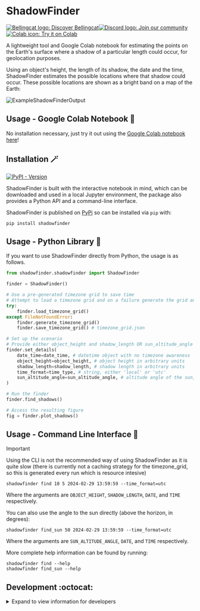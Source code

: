 # ShadowFinder

<a href="https://www.bellingcat.com"><img alt="Bellingcat logo: Discover Bellingcat" src="https://img.shields.io/badge/Discover%20Bellingcat-%20?style=for-the-badge&logo=data%3Aimage%2Fpng%3Bbase64%2CiVBORw0KGgoAAAANSUhEUgAAAA4AAAAYCAYAAADKx8xXAAABhGlDQ1BJQ0MgcHJvZmlsZQAAKJF9kT1Iw0AcxV9TS0UqDnZQEcxQneyiIo6likWwUNoKrTqYXPoFTRqSFBdHwbXg4Mdi1cHFWVcHV0EQ%2FABxdnBSdJES%2F5cUWsR4cNyPd%2Fced%2B8AoVllqtkTA1TNMtKJuJjLr4rBVwQwhhBEDEvM1JOZxSw8x9c9fHy9i%2FIs73N%2Fjn6lYDLAJxLHmG5YxBvEs5uWznmfOMzKkkJ8Tjxp0AWJH7kuu%2FzGueSwwDPDRjY9TxwmFktdLHcxKxsq8QxxRFE1yhdyLiuctzir1Tpr35O%2FMFTQVjJcpzmKBJaQRIo6klFHBVVYiNKqkWIiTftxD%2F%2BI40%2BRSyZXBYwcC6hBheT4wf%2Fgd7dmcXrKTQrFgcCLbX%2BMA8FdoNWw7e9j226dAP5n4Err%2BGtNYO6T9EZHixwBA9vAxXVHk%2FeAyx1g6EmXDMmR%2FDSFYhF4P6NvygODt0Dfmttbex%2BnD0CWulq%2BAQ4OgYkSZa97vLu3u7d%2Fz7T7%2BwHEU3LHAa%2FQ6gAAAAZiS0dEAAAAAAAA%2BUO7fwAAAAlwSFlzAAAuIwAALiMBeKU%2FdgAAAAd0SU1FB%2BgFHwwiMH4odB4AAAAZdEVYdENvbW1lbnQAQ3JlYXRlZCB3aXRoIEdJTVBXgQ4XAAAA50lEQVQ4y82SvWpCQRCFz25ERSJiCNqlUiS1b5AuEEiZIq1NOsGXCKms0wXSp9T6dskDiFikyiPc%2FrMZyf3FXSGQ0%2BzuzPl2ZoeVKgQ0gQ2wBVpVHlcDkjM5V%2FJ5nag6sJ%2FZX%2Bh%2FC7gEhqeAFKf7p1M9aB3b5oN1OomB7g1axUBPBr3GQHODHmOgqUF3MZAzKI2d4LWBV4H%2BMXDuJd1a7Cew1k7SwksaHC4LqNaw7aeX9GWHXkC1G1sTAS17Y3Kk2lnp4wNLiz0DrgLq8qt2MfmSSabAO%2FBBXp26dtrADPjOmN%2BAUdG7B3cE61l5hOZiAAAAAElFTkSuQmCC&logoColor=%23fff&color=%23000"></a><!--
--><a href="https://discord.gg/bellingcat"><img alt="Discord logo: Join our community" src="https://img.shields.io/badge/Join%20our%20community-%20?style=for-the-badge&logo=discord&logoColor=%23fff&color=%235865F2"></a><!--
--><a href="https://colab.research.google.com/github/Bellingcat/ShadowFinder/blob/main/ShadowFinderColab.ipynb"><img alt="Colab icon: Try it on Colab" src="https://img.shields.io/badge/Try%20it%20on%20Colab-%20?style=for-the-badge&logo=googlecolab&logoColor=fff&logoSize=auto&color=e8710a"></a>

A lightweight tool and Google Colab notebook for estimating the points on the Earth's surface where a shadow of a particular length could occur, for geolocation purposes.

Using an object's height, the length of its shadow, the date and the time, ShadowFinder estimates the possible locations where that shadow could occur. These possible locations are shown as a bright band on a map of the Earth:

![ExampleShadowFinderOutput](https://github.com/bellingcat/ShadowFinder/assets/54807169/391c9b54-d5b4-463f-9c09-94ff1fec6ee4)


## Usage - Google Colab Notebook 🚀
No installation necessary, just try it out using the [Google Colab notebook here](https://colab.research.google.com/github/Bellingcat/ShadowFinder/blob/main/ShadowFinderColab.ipynb)!

## Installation :magic_wand:
[![PyPI - Version](https://img.shields.io/pypi/v/ShadowFinder)](https://pypi.org/project/ShadowFinder/)

ShadowFinder is built with the interactive notebook in mind, which can be downloaded and used in a local Jupyter environment, the package also provides a Python API and a command-line interface.

ShadowFinder is published on [PyPi](https://pypi.org/project/ShadowFinder/) so can be installed via `pip` with:

```shell
pip install shadowfinder
```
## Usage - Python Library 🐍

If you want to use ShadowFinder directly from Python, the usage is as follows.

```python
from shadowfinder.shadowfinder import ShadowFinder

finder = ShadowFinder()

# Use a pre-generated timezone grid to save time
# Attempt to load a timezone grid and on a failure generate the grid and save to file
try:
    finder.load_timezone_grid()
except FileNotFoundError:
    finder.generate_timezone_grid()
    finder.save_timezone_grid() # timezone_grid.json

# Set up the scenario
# Provide either object_height and shadow_length OR sun_altitude_angle
finder.set_details(
    date_time=date_time, # datetime object with no timezone awareness
    object_height=object_height, # object height in arbitrary units
    shadow_length=shadow_length, # shadow length in arbitrary units
    time_format=time_type, # string, either 'local' or 'utc'
    sun_altitude_angle=sun_altitude_angle, # altitude angle of the sun, in degrees above the horizon
)

# Run the finder
finder.find_shadows()

# Access the resulting figure
fig = finder.plot_shadows()
```

## Usage - Command Line Interface 🐌
>[!IMPORTANT]
> Using the CLI is not the recommended way of using ShadowFinder as it is quite slow (there is currently not a caching strategy for the timezone_grid, so this is generated every run which is resource intesive)

```shell
shadowfinder find 10 5 2024-02-29 13:59:59 --time_format=utc
```
Where the arguments are `OBJECT_HEIGHT`, `SHADOW_LENGTH`, `DATE`, and `TIME` respectively.

You can also use the angle to the sun directly (above the horizon, in degrees):

```shell
shadowfinder find_sun 50 2024-02-29 13:59:59 --time_format=utc
```
Where the arguments are `SUN_ALTITUDE_ANGLE`, `DATE`, and `TIME` respectively.

More complete help information can be found by running:

```shell
shadowfinder find --help
shadowfinder find_sun --help
```

## Development :octocat:

<details>
<summary>Expand to view information for developers</summary>

This section describes how to install the project to run it from source, for example if you want to build new features.

```bash
# Clone the repository
git clone https://github.com/bellingcat/ShadowFinder.git

# Change directory to the project folder
cd ShadowFinder
```

This project uses [Poetry](https://python-poetry.org/docs) for dependency management and packaging.

```bash
# Install poetry if you haven't already
pip install poetry

# Install dependencies
poetry install

# Setup pre-commit hooks
pre-commit install

# Run the tool
poetry run shadowfinder --help

# After making changes, format your code with black:
poetry run black ./
```
</details>
